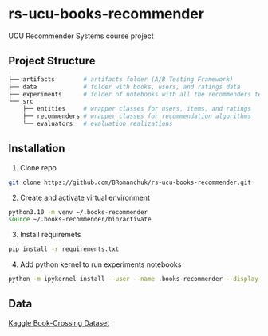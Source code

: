 # rs-ucu-books-recommender
UCU Recommender Systems course project


## Project Structure
```bash
├── artifacts        # artifacts folder (A/B Testing Framework)
├── data             # folder with books, users, and ratings data
├── experiments      # folder of notebooks with all the recommenders testing and Multi-armed bandit simulation
└── src
    ├── entities     # wrapper classes for users, items, and ratings
    ├── recommenders # wrapper classes for recommendation algorithms
    └── evaluators   # evaluation realizations    
```


## Installation

1. Clone repo
```bash
git clone https://github.com/BRomanchuk/rs-ucu-books-recommender.git
```
2. Create and activate virtual environment
```bash
python3.10 -m venv ~/.books-recommender
source ~/.books-recommender/bin/activate
```
3. Install requiremets
```bash
pip install -r requirements.txt
``` 

4. Add python kernel to run experiments notebooks
```bash
python -m ipykernel install --user --name .books-recommender --display-name ".books-recommender"
```

## Data
[Kaggle Book-Crossing Dataset](https://www.kaggle.com/datasets/somnambwl/bookcrossing-dataset)